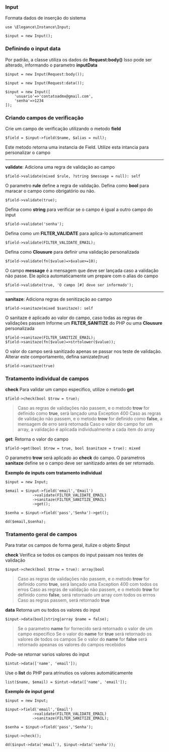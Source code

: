 ### Input
Formata dados de inserção do sistema

    use \Elegance\Instance\Input;

    $input = new Input();

### Definindo o input data
Por padrão, a classe utiliza os dados de **Request:body()**
Isso pode ser alterado, informando o parametro **inputData**


    $input = new Input(Request:body());
    
    $input = new Input(Request:data());
    
    $input = new Input([
        'usuario'=>'contatoadmx@gmail.com',
        'senha'=>1234
    ]);

### Criando campos de verificação
Crie um campo de verificação utilizando o metodo **field**

    $field = $input->field($name, $alias = null);

Este metodo retorna uma instancia de Field. Utilize esta intancia para personalizar o campo

---

**validate**: Adiciona uma regra de validação ao campo
    
    $field->validate(mixed $rule, ?string $message = null): self

O parametro **rule** define a regra de validação.
Defina como **bool** para maracar o campo como obrigatório ou não.

    $field->validate(true);

Defina como **string** para verificar se o campo é igual a outro campo do input

    $field->validate('senha');

Defina como um **FILTER_VALIDATE** para aplica-lo automaticament

    $field->validate(FILTER_VALIDATE_EMAIL);

Defina como **Clousure** para definir uma validação personalizada

    $field->validate(fn($value)=>$value>=10);

O campo **message** é a mensagem que deve ser lançada caso a validação não passe. 
Ele aplica automaticamente um prepare com o alias do campo

    $field->validate(true, 'O campo [#] deve ser informado');

---

**sanitaze**: Adiciona regras de senitização ao campo
    
    $field->sanitaze(mixed $sanitaze): self

O sanitaze é aplicado ao valor do campo, caso todas as regras de validações passem
Informe um **FILTER_SANITIZE** do PHP ou uma **Clousure** personalizada

    $field->sanitaze(FILTER_SANITIZE_EMAIL);
    $field->sanitaze(fn($value)=>strtolower($value));

O valor do campo será sanitizado apenas se passar nos teste de validação. Alterar este comportamento, defina sanizate(true)

    $field->sanitaze(true)

### Tratamento individual de campos

**check**
Para validar um campo especifico, utilize o metodo **get**

    $field->check(bool $trow = true);

> Caso as regras de validações não passem, e o metodo **trow** for definido como **true**, será lançado uma Exception 400
> Caso as regras de validação não passem, e o metodo **trow** for definido como **false**, a mensagem de erro será retornada
> Caso o valor do campo for um array, a validação é aplicada individualmente a cada item do array

**get**: Retorna o valor do campo
    
    $field->get(bool $trow = true, bool $sanitaze = true): mixed

O parametro **trow** será aplicado ao **check** do campo. 
O parametros **sanitaze** define se o campo deve ser sanitizado antes de ser retornado.

**Exemplo de inputs com tratamento individual**

    $input = new Input;

    $email = $input->field('email','Email')
                ->validate(FILTER_VALIDATE_EMAIL)
                ->sanitaze(FILTER_SANITIZE_EMAIL)
                ->get();

    $senha = $input->field('pass','Senha')->get();

    dd($email,$senha);

### Tratamento geral de campos
Para tratar os campos de forma geral, itulize o objeto $input

**check**
Verifica se todos os campos do input passam nos testes de validação

    $input->check(bool $trow = true): array|bool

> Caso as regras de validações não passem, e o metodo **trow** for definido como **true**, será lançado uma Exception 400 com todos os erros
> Caso as regras de validação não passem, e o metodo **trow** for definido como **false**, será retornado um array com todos os errros
> Caso as regras passem, será retornado **true**

**data**
Retorna um ou todos os valores do input

    $input->data(bool|string|array $name = false);

> Se o parametro **name** for fornecido será retornado o valor de um campo especifico
> Se o valor do **name** for **true** será retornado os valores de todos os campos
> Se o valor do **name** for **false** será retornado apeanas os valores do campos recebidos

Pode-se retornar varios valores do input

    $intut->data(['name', 'email']);

Use o **list** do PHP para atrinutios os valores automáticamente
    
    list($name, $email) = $intut->data(['name', 'email']);

**Exemplo de input geral**

    $input = new Input;

    $input->field('email','Email')
                ->validate(FILTER_VALIDATE_EMAIL)
                ->sanitaze(FILTER_SANITIZE_EMAIL);

    $senha = $input->field('pass','Senha');

    $input->check();

    dd($input->data('email'), $input->data('senha'));